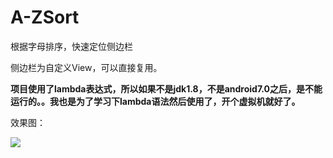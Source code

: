 # A-ZSort
根据字母排序，快速定位侧边栏

侧边栏为自定义View，可以直接复用。

**项目使用了lambda表达式，所以如果不是jdk1.8，不是android7.0之后，是不能运行的。。我也是为了学习下lambda语法然后使用了，开个虚拟机就好了。**

效果图：

![](http://i.imgur.com/oAGM5eq.gif)
